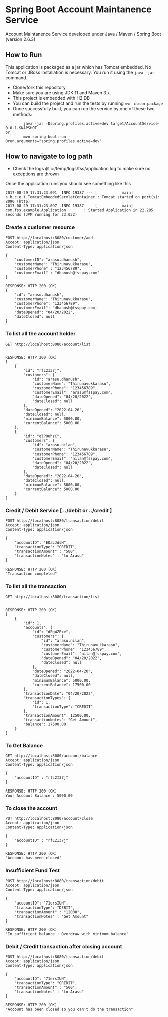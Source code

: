 # Spring Boot Account Maintanence Service

Account Maintanence Service developed under Java / Maven / Spring Boot (version 2.6.3)

## How to Run 

This application is packaged as a jar which has Tomcat embedded. No Tomcat or JBoss installation is necessary. You run it using the ```java -jar``` command.

* Clone/fork this repository 
* Make sure you are using JDK 11 and Maven 3.x.
* This project is embedded with H2 DB
* You can build the project and run the tests by running ```mvn clean package```
* Once successfully built, you can run the service by one of these two methods:
```
        java -jar -Dspring.profiles.active=dev target/AccountService-0.0.1-SNAPSHOT
or
        mvn spring-boot:run -Drun.arguments="spring.profiles.active=dev"
```

## How to navigate to log path 

* Check the logs @ c:/temp/logs/fss/application.log to make sure no exceptions are thrown

Once the application runs you should see something like this

```
2017-08-29 17:31:23.091  INFO 19387 --- [           main] s.b.c.e.t.TomcatEmbeddedServletContainer : Tomcat started on port(s): 8090 (http)
2017-08-29 17:31:23.097  INFO 19387 --- [           main] com.fss.example.Application        : Started Application in 22.285 seconds (JVM running for 23.032)
```

### Create a customer resource

```
POST http://localhost:8080/customer/add
Accept: application/json
Content-Type: application/json

{
    "customerID": "arasu.dhanush",
    "customerName": "Thirunavukkarasu",
    "customerPhone" : "123456789",
    "customerEmail" : "dhanush@fsspay.com"
}

RESPONSE: HTTP 200 (OK)
{
    "id": "arasu.dhanush",
    "customerName": "Thirunavukkarasu",
    "customerPhone": "123456789",
    "customerEmail": "dhanush@fsspay.com,
    "dateOpened": "04/20/2022",
    "dateClosed": null
}
```


### To list all the account holder

```
GET http://localhost:8080/account/list


RESPONSE: HTTP 200 (OK)
[
    {
        "id": "rfL2I37j",
        "customers": {
            "id": "arasu.dhanush",
            "customerName": "Thirunavukkarasu",
            "customerPhone": "123456789",
            "customerEmail": "arasu@fsspay.com",
            "dateOpened": "04/20/2022",
            "dateClosed": null
        },
        "dateOpened": "2022-04-20",
        "dateClosed": null,
        "minimumBalance": 5000.00,
        "currentBalance": 5000.00
    },
    {
        "id": "qlP8uhzC",
        "customers": {
            "id": "arasu.nilan",
            "customerName": "Thirunavukkarasu",
            "customerPhone": "123456789",
            "customerEmail": "nilan@fsspay.com",
            "dateOpened": "04/20/2022",
            "dateClosed": null
        },
        "dateOpened": "2022-04-20",
        "dateClosed": null,
        "minimumBalance": 5000.00,
        "currentBalance": 5000.00
    }
]
```

### Credit / Debit Service [ ../debit or ../credit ]

```
POST http://localhost:8080/transaction/debit
Accept: application/json
Content-Type: application/json

{
    "accountID": "EOaLJdsH",
    "transactionType": "CREDIT",
    "transactionAmount" : "500",
    "transactionNotes" : "to Arasu"
}

RESPONSE: HTTP 200 (OK)
"Transaction completed"
```

### To list all the transaction

```
GET http://localhost:8080/transaction/list


RESPONSE: HTTP 200 (OK)
[
    {
        "id": 1,
        "accounts": {
            "id": "dPgWZPxe",
            "customers": {
                "id": "arasu.nilan",
                "customerName": "Thirunavukkarasu",
                "customerPhone": "123456789",
                "customerEmail": "nilan@fsspay.com",
                "dateOpened": "04/20/2022",
                "dateClosed": null
            },
            "dateOpened": "2022-04-20",
            "dateClosed": null,
            "minimumBalance": 5000.00,
            "currentBalance": 17500.00
        },
        "transactionDate": "04/20/2022",
        "transactionTypes": {
            "id": 1,
            "transactionType": "CREDIT"
        },
        "transactionAmount": 12500.00,
        "transactionNotes": "Get Amount",
        "balance": 17500.00
    }
]

```


### To Get Balance

```
GET http://localhost:8080/account/balance
Accept: application/json
Content-Type: application/json

{
    "accountID" : "rfL2I37j"
}

RESPONSE: HTTP 200 (OK)
Your Account Balance : 5000.00
```

### To close the account

```
PUT http://localhost:8080/account/close
Accept: application/json
Content-Type: application/json

{
    "accountID" : "rfL2I37j"
}

RESPONSE: HTTP 200 (OK)
"Account has been closed"
```


### Insufficient Fund Test

```
POST http://localhost:8080/transaction/debit
Accept: application/json
Content-Type: application/json

{
    "accountID": "71ersIUN",
    "transactionType": "DEBIT",
    "transactionAmount" : "12000",
    "transactionNotes" : "Get Amount"
}

RESPONSE: HTTP 200 (OK)
"In sufficient balance : Overdraw with minimum balance"
```

### Debit / Credit transaction after closing account

```
POST http://localhost:8080/transaction/debit
Accept: application/json
Content-Type: application/json

{
    "accountID": "71ersIUN",
    "transactionType": "CREDIT",
    "transactionAmount" : "500",
    "transactionNotes" : "to Arasu"
}

RESPONSE: HTTP 200 (OK)
"Account has been closed so you can't do the transaction"
```
